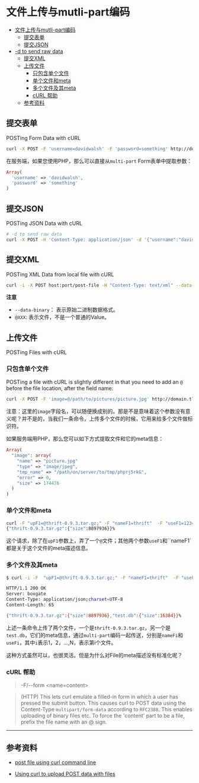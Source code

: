 
# 文件上传与mutli-part编码

<!-- TOC depthFrom:1 depthTo:6 withLinks:1 updateOnSave:1 orderedList:0 -->

- [文件上传与mutli-part编码](#文件上传与mutli-part编码)
	- [提交表单](#提交表单)
	- [提交JSON](#提交json)
- [-d to send raw data](#-d-to-send-raw-data)
	- [提交XML](#提交xml)
	- [上传文件](#上传文件)
		- [只包含单个文件](#只包含单个文件)
		- [单个文件和meta](#单个文件和meta)
		- [多个文件及其meta](#多个文件及其meta)
		- [cURL 帮助](#curl-帮助)
	- [参考资料](#参考资料)

<!-- /TOC -->

## 提交表单

POSTing Form Data with cURL

``` bash
curl -X POST -F 'username=davidwalsh' -F 'password=something' http://domain.tld/post-to-me.php
```

在服务端，如果您使用PHP，那么可以直接从``multi-part`` Form表单中提取参数：

``` PHP
Array(
  'username' => 'davidwalsh',
  'password' => 'something'
)
```

## 提交JSON

POSTing JSON Data with cURL

``` bash
# -d to send raw data
curl -X POST -H 'Content-Type: application/json' -d '{"username":"davidwalsh","password":"something"}' http://domain.tld/login
```

## 提交XML

POSTing XML Data from local file with cURL

``` bash
curl -i -X POST host:port/post-file -H "Content-Type: text/xml" --data-binary "@path/to/file"
```

**注意**

- ``--data-binary``： 表示原始二进制数据格式。
- ``@XXX``: 表示文件，不是一个普通的Value。

## 上传文件

POSTing Files with cURL

### 只包含单个文件

POSTing a file with cURL is slightly different in that you need to add an ``@`` before the file location, after the field name:

``` bash
curl -X POST -F 'image=@/path/to/pictures/picture.jpg' http://domain.tld/upload
```

注意：这里的``image``字段名，可以随便换成别的。那是不是意味着这个参数没有意义呢？并不是的，当我们一条命令，上传多个文件的时候，它用来给多个文件做标识符。

如果服务端用PHP，那么您可以如下方式提取文件和它的meta信息：

``` PHP
Array(
  "image": array(
    "name" => "picture.jpg"
    "type" => "image/jpeg",
    "tmp_name" => "/path/on/server/to/tmp/phprj5rkG",
    "error" => 0,
    "size" => 174476
  )
)
```

### 单个文件和meta

``` bash
curl -F "upF1=@thrift-0.9.3.tar.gz;" -F "nameF1=thrift"  -F "useF1=123456" http://127.0.0.1:10001/files
{"thrift-0.9.3.tar.gz":{"size":8897936}}%
```

这个请求，除了在``upF1``参数上，弄了一个``@``文件；其他两个参数``useF1``和``nameF1`都是关于这个文件的meta描述信息。

### 多个文件及其meta

``` bash
$ curl -i -F  "upF1=@thrift-0.9.3.tar.gz;" -F "nameF1=thrift"  -F "useF1=123456" -F "upF2=@test.db" -F "nameF2=test" -F "userF2=654321" http://127.0.0.1:10001/files

HTTP/1.1 200 OK
Server: boxgate
Content-Type: application/json;charset=UTF-8
Content-Length: 65

{"thrift-0.9.3.tar.gz":{"size":8897936},"test.db":{"size":16384}}%
```

上述一条命令上传了两个文件，一个是``thrift-0.9.3.tar.gz``，另一个是``test.db``，它们的meta信息，通过``multi-part``编码一起传送，分别是``nameFi``和``useFi``，其中``i``表示1，2，…,N，表示第i个文件。

这种方式虽然可以，也很灵活。但是为什么对File的meta描述没有标准化呢？

### cURL 帮助


>-F/--form <name=content>

>(HTTP) This lets curl emulate a filled-in form in which a user has pressed the submit button. This causes curl to POST data using the Content-Type ``multipart/form-data`` according to ``RFC2388``. This enables uploading of binary files etc. To force the 'content' part to be a file, prefix the file name with an @ sign.

---

## 参考资料

- [post file using curl command line](https://davidwalsh.name/curl-post-file)

- [Using curl to upload POST data with files](https://stackoverflow.com/questions/12667797/using-curl-to-upload-post-data-with-files)
